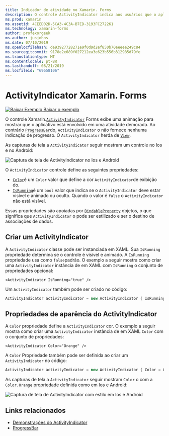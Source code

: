 ```yaml
---
title: Indicador de atividade no Xamarin. Forms
description: O controle ActivityIndicator indica aos usuários que o aplicativo está envolvido em uma atividade demorada, sem dar qualquer indicação de progresso. Este artigo explica como usar um ActivityIndicator em XAML e código.
ms.prod: xamarin
ms.assetid: 4CEED02D-5CA3-4C3A-B7ED-3193FC272261
ms.technology: xamarin-forms
author: profexorgeek
ms.author: jusjohns
ms.date: 07/10/2019
ms.openlocfilehash: de93927728271e9f0d9d2ef850b70eeeee249c84
ms.sourcegitcommit: 9178e2e689f027212ea3e623b556b312985d79fe
ms.translationtype: MT
ms.contentlocale: pt-BR
ms.lasthandoff: 08/21/2019
ms.locfileid: "69658106"
---
```

# <a name="xamarinforms-activityindicator"></a>ActivityIndicator Xamarin. Forms
[![Baixar Exemplo](~/media/shared/download.png) Baixar o exemplo](https://docs.microsoft.com/samples/xamarin/xamarin-forms-samples/userinterface-activityindicatordemos/)

O controle Xamarin.[`ActivityIndicator`](xref:Xamarin.Forms.ActivityIndicator) Forms exibe uma animação para mostrar que o aplicativo está envolvido em uma atividade demorada. Ao contrário [`ProgressBar`](xref:Xamarin.Forms.ProgressBar)do, `ActivityIndicator` o não fornece nenhuma indicação de progresso. O `ActivityIndicator` herda de [`View`](xref:Xamarin.Forms.View).

As capturas de tela a `ActivityIndicator` seguir mostram um controle no Ios e no Android:

![Captura de tela de ActivityIndicator no Ios e Android](activityindicator-images/activityindicators-default.png "Captura de tela de ActivityIndicator no Ios e Android")

O `ActivityIndicator` controle define as seguintes propriedades:

* [`Color`](xref:Xamarin.Forms.ActivityIndicator.Color)é um `Color` valor que define a cor `ActivityIndicator`de exibição do.
* [`IsRunning`](xref:Xamarin.Forms.ActivityIndicator.IsRunning)é um `bool` valor que indica se o `ActivityIndicator` deve estar visível e animado ou oculto. Quando o valor é `false` o `ActivityIndicator` não está visível.

Essas propriedades são apoiadas por [`BindableProperty`](xref:Xamarin.Forms.BindableProperty) objetos, o que significa que `ActivityIndicator` o pode ser estilizado e ser o destino de associações de dados.

## <a name="create-an-activityindicator"></a>Criar um ActivityIndicator

A `ActivityIndicator` classe pode ser instanciada em XAML. Sua `IsRunning` propriedade determina se o controle é visível e animado. A `IsRunning` propriedade usa como `false`padrão. O exemplo a seguir mostra como criar uma `ActivityIndicator` instância de em XAML com `IsRunning` o conjunto de propriedades opcional:

```xaml
<ActivityIndicator IsRunning="true" />
```

Um `ActivityIndicator` também pode ser criado no código:

```csharp
ActivityIndicator activityIndicator = new ActivityIndicator { IsRunning = true };
```

## <a name="activityindicator-appearance-properties"></a>Propriedades de aparência do ActivityIndicator

A `Color` propriedade define a `ActivityIndicator` cor. O exemplo a seguir mostra como criar uma `ActivityIndicator` instância de em XAML `Color` com o conjunto de propriedades:

```xaml
<ActivityIndicator Color="Orange" />
```

A `Color` Propriedade também pode ser definida ao criar um `ActivityIndicator` no código:

```csharp
ActivityIndicator activityIndicator = new ActivityIndicator { Color = Color.Orange };
```

As capturas de tela a `ActivityIndicator` seguir mostram `Color` o com a `Color.Orange` propriedade definida como em Ios e Android:

![Captura de tela de ActivityIndicator com estilo em Ios e Android](activityindicator-images/activityindicators-styled.png "Captura de tela de ActivityIndicator com estilo em Ios e Android")

## <a name="related-links"></a>Links relacionados

* [Demonstrações do ActivityIndicator](https://docs.microsoft.com/samples/xamarin/xamarin-forms-samples/userinterface-activityindicatordemos/)
* [ProgressBar](~/xamarin-forms/user-interface/progressbar.md)

